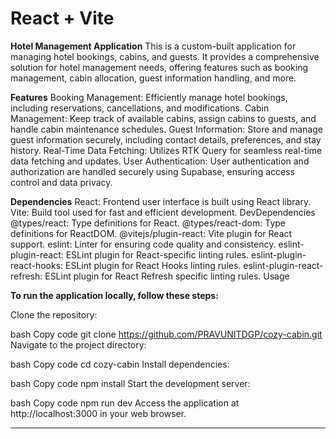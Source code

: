 # React + Vite

**Hotel Management Application**
This is a custom-built application for managing hotel bookings, cabins, and guests. It provides a comprehensive solution for hotel management needs, offering features such as booking management, cabin allocation, guest information handling, and more.

**Features**
Booking Management: Efficiently manage hotel bookings, including reservations, cancellations, and modifications.
Cabin Management: Keep track of available cabins, assign cabins to guests, and handle cabin maintenance schedules.
Guest Information: Store and manage guest information securely, including contact details, preferences, and stay history.
Real-Time Data Fetching: Utilizes RTK Query for seamless real-time data fetching and updates.
User Authentication: User authentication and authorization are handled securely using Supabase, ensuring access control and data privacy.

**Dependencies**
React: Frontend user interface is built using React library.
Vite: Build tool used for fast and efficient development.
DevDependencies
@types/react: Type definitions for React.
@types/react-dom: Type definitions for ReactDOM.
@vitejs/plugin-react: Vite plugin for React support.
eslint: Linter for ensuring code quality and consistency.
eslint-plugin-react: ESLint plugin for React-specific linting rules.
eslint-plugin-react-hooks: ESLint plugin for React Hooks linting rules.
eslint-plugin-react-refresh: ESLint plugin for React Refresh specific linting rules.
Usage

**To run the application locally, follow these steps:**

Clone the repository:

bash
Copy code
git clone https://github.com/PRAVUNITDGP/cozy-cabin.git
Navigate to the project directory:

bash
Copy code
cd cozy-cabin
Install dependencies:

bash
Copy code
npm install
Start the development server:

bash
Copy code
npm run dev
Access the application at http://localhost:3000 in your web browser.


------

